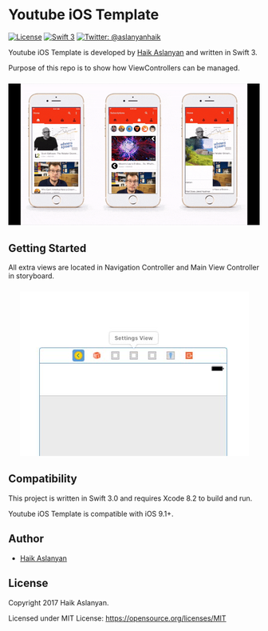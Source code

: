 # Youtube iOS Template

[![License](http://img.shields.io/badge/License-MIT-green.svg?style=flat)](https://github.com/aslanyanhaik/Quick-Chat/blob/master/LICENSE)
[![Swift 3](https://img.shields.io/badge/Swift-3.0-orange.svg?style=flat)](https://swift.org)
[![Twitter: @aslanyanhaik](https://img.shields.io/badge/Contact-Twitter-blue.svg?style=flat)](https://twitter.com/aslanyanhaik)



Youtube iOS Template is developed by [Haik Aslanyan](https://twitter.com/aslanyanhaik) and written in Swift 3.

Purpose of this repo is to show how ViewControllers can be managed.

<h3 align="center">
<img src="screenshot.gif" alt="Screenshot of Youtube iOS Template" />
</h3>

## Getting Started

All extra views are located in Navigation Controller and Main View Controller in storyboard.

<h3 align="center">
<img src="Screen Shot.jpg" alt="Screenshot of extra views" />
</h3>

## Compatibility

This project is written in Swift 3.0 and requires Xcode 8.2 to build and run.

Youtube iOS Template is compatible with iOS 9.1+.

## Author

* [Haik Aslanyan](https://twitter.com/aslanyanhaik)

## License

Copyright 2017 Haik Aslanyan.

Licensed under MIT License: https://opensource.org/licenses/MIT
